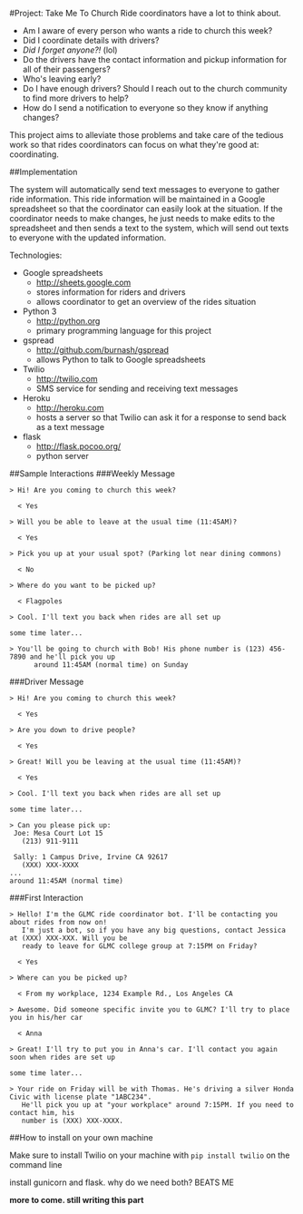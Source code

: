 #Project: Take Me To Church
Ride coordinators have a lot to think about.
* Am I aware of every person who wants a ride to church this week? 
* Did I coordinate details with drivers? 
* _Did I forget anyone?!_ (lol)  
* Do the drivers have the contact information and pickup information for all of their passengers?
* Who's leaving early? 
* Do I have enough drivers? Should I reach out to the church community to find more drivers to help? 
* How do I send a notification to everyone so they know if anything changes? 

This project aims to alleviate those problems and take care of the tedious work so that rides coordinators can focus on what they're good at: coordinating.

##Implementation

The system will automatically send text messages to everyone to gather ride information. This ride information will be maintained in a Google spreadsheet so that the coordinator can easily look at the situation. If the coordinator needs to make changes, he just needs to make edits to the spreadsheet and then sends a text to the system, which will send out texts to everyone with the updated information.

Technologies:
* Google spreadsheets 
  * http://sheets.google.com
  * stores information for riders and drivers
  * allows coordinator to get an overview of the rides situation
* Python 3
  * http://python.org
  * primary programming language for this project
* gspread 
  * http://github.com/burnash/gspread
  * allows Python to talk to Google spreadsheets
* Twilio 
  * http://twilio.com
  * SMS service for sending and receiving text messages
* Heroku 
  * http://heroku.com
  * hosts a server so that Twilio can ask it for a response to send back as a text message
* flask
  * http://flask.pocoo.org/
  * python server

##Sample Interactions
###Weekly Message
```
> Hi! Are you coming to church this week?

  < Yes

> Will you be able to leave at the usual time (11:45AM)?

  < Yes

> Pick you up at your usual spot? (Parking lot near dining commons)

  < No

> Where do you want to be picked up?

  < Flagpoles

> Cool. I'll text you back when rides are all set up

some time later...

> You'll be going to church with Bob! His phone number is (123) 456-7890 and he'll pick you up 
      around 11:45AM (normal time) on Sunday
```

###Driver Message
```
> Hi! Are you coming to church this week?

  < Yes

> Are you down to drive people?

  < Yes

> Great! Will you be leaving at the usual time (11:45AM)?

  < Yes

> Cool. I'll text you back when rides are all set up

some time later...

> Can you please pick up:
 Joe: Mesa Court Lot 15 
   (213) 911-9111
   
 Sally: 1 Campus Drive, Irvine CA 92617
   (XXX) XXX-XXXX
...
around 11:45AM (normal time)
```

###First Interaction
```
> Hello! I'm the GLMC ride coordinator bot. I'll be contacting you about rides from now on! 
   I'm just a bot, so if you have any big questions, contact Jessica at (XXX) XXX-XXX. Will you be 
   ready to leave for GLMC college group at 7:15PM on Friday?

  < Yes

> Where can you be picked up?

  < From my workplace, 1234 Example Rd., Los Angeles CA

> Awesome. Did someone specific invite you to GLMC? I'll try to place you in his/her car

  < Anna

> Great! I'll try to put you in Anna's car. I'll contact you again soon when rides are set up

some time later...

> Your ride on Friday will be with Thomas. He's driving a silver Honda Civic with license plate "1ABC234". 
   He'll pick you up at "your workplace" around 7:15PM. If you need to contact him, his 
   number is (XXX) XXX-XXXX.
```

##How to install on your own machine


Make sure to install Twilio on your machine with
`pip install twilio`
on the command line

install gunicorn and flask. why do we need both? BEATS ME

__more to come. still writing this part__
